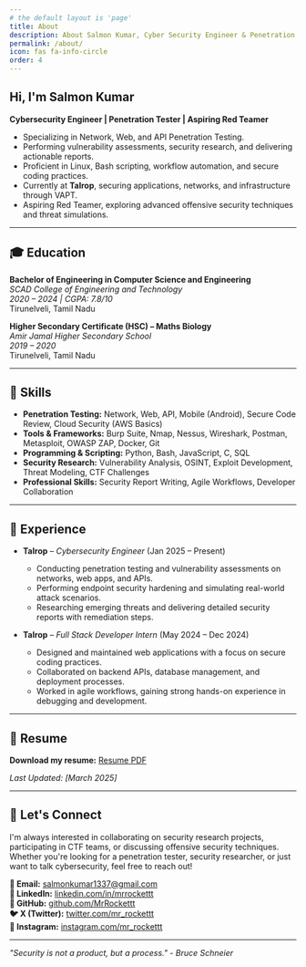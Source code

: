 ```yaml
---
# the default layout is 'page'
title: About
description: About Salmon Kumar, Cyber Security Engineer & Penetration Tester
permalink: /about/
icon: fas fa-info-circle
order: 4
---
```

  

## Hi, I'm Salmon Kumar
**Cybersecurity Engineer | Penetration Tester | Aspiring Red Teamer**  

- Specializing in Network, Web, and API Penetration Testing.
- Performing vulnerability assessments, security research, and delivering actionable reports.
- Proficient in Linux, Bash scripting, workflow automation, and secure coding practices.
- Currently at **Talrop**, securing applications, networks, and infrastructure through VAPT.
- Aspiring Red Teamer, exploring advanced offensive security techniques and threat simulations.


---

## 🎓 Education

**Bachelor of Engineering in Computer Science and Engineering**  
*SCAD College of Engineering and Technology*  
*2020 – 2024 | CGPA: 7.8/10*  
Tirunelveli, Tamil Nadu

**Higher Secondary Certificate (HSC) – Maths Biology**  
*Amir Jamal Higher Secondary School*  
*2019 – 2020*  
Tirunelveli, Tamil Nadu

---


## 🚀 Skills  

- **Penetration Testing:** Network, Web, API, Mobile (Android), Secure Code Review, Cloud Security (AWS Basics)  
- **Tools & Frameworks:** Burp Suite, Nmap, Nessus, Wireshark, Postman, Metasploit, OWASP ZAP, Docker, Git  
- **Programming & Scripting:** Python, Bash, JavaScript, C, SQL  
- **Security Research:** Vulnerability Analysis, OSINT, Exploit Development, Threat Modeling, CTF Challenges  
- **Professional Skills:** Security Report Writing, Agile Workflows, Developer Collaboration  


---

## 💼 Experience  

- **Talrop** – *Cybersecurity Engineer* (Jan 2025 – Present)  
  - Conducting penetration testing and vulnerability assessments on networks, web apps, and APIs.  
  - Performing endpoint security hardening and simulating real-world attack scenarios.  
  - Researching emerging threats and delivering detailed security reports with remediation steps.  

- **Talrop** – *Full Stack Developer Intern* (May 2024 – Dec 2024)  
  - Designed and maintained web applications with a focus on secure coding practices.  
  - Collaborated on backend APIs, database management, and deployment processes.  
  - Worked in agile workflows, gaining strong hands-on experience in debugging and development.  

---


## 📄 Resume

**Download my resume:** [Resume PDF](/assets/resume/Salmon-Kumar.pdf)

*Last Updated: [March 2025]*

---

## 🤝 Let's Connect

I'm always interested in collaborating on security research projects, participating in CTF teams, or discussing offensive security techniques. Whether you're looking for a penetration tester, security researcher, or just want to talk cybersecurity, feel free to reach out!

**📧 Email:** [salmonkumar1337@gmail.com](mailto:salmonkumar1337@gmail.com)  
**💼 LinkedIn:** [linkedin.com/in/mrrockettt](https://linkedin.com/in/mrrockettt)  
**🐙 GitHub:** [github.com/MrRockettt](https://github.com/MrRockettt)  
**🐦 X (Twitter):** [twitter.com/mr_rockettt](https://twitter.com/mr_rockettt)  
**📸 Instagram:** [instagram.com/mr_rockettt](https://instagram.com/mr_rockettt)  


---

*"Security is not a product, but a process." - Bruce Schneier*